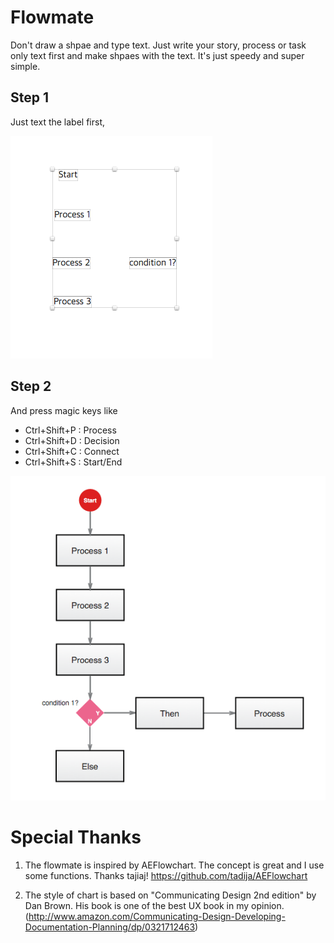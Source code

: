 # Flowmate

Don't draw a shpae and type text. Just write your story, process or task only text first and make shpaes with the text. It's just speedy and super simple. 

## Step 1
Just text the label first, 

![before](doc/before.png)

## Step 2
And press magic keys like 
* Ctrl+Shift+P : Process 
* Ctrl+Shift+D : Decision
* Ctrl+Shift+C : Connect
* Ctrl+Shift+S : Start/End

![after](doc/after.png)

# Special Thanks 

1. The flowmate is inspired by AEFlowchart. The concept is great and I use some functions. Thanks tajiaj!
https://github.com/tadija/AEFlowchart

2. The style of chart is based on "Communicating Design 2nd edition" by Dan Brown. His book is one of the best UX book in my opinion. (http://www.amazon.com/Communicating-Design-Developing-Documentation-Planning/dp/0321712463)
